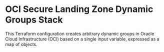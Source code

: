 # OCI Secure Landing Zone Dynamic Groups Stack

This Terraform configuration creates arbitrary dynamic groups in Oracle Cloud Infrastructure (OCI) based on a single input variable, expressed as a map of objects.
